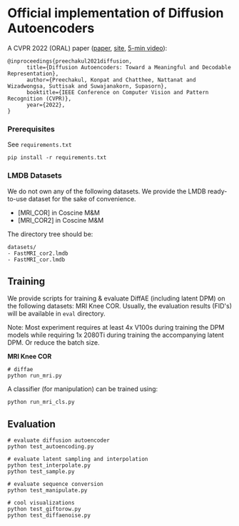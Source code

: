 # Official implementation of Diffusion Autoencoders

A CVPR 2022 (ORAL) paper ([paper](https://openaccess.thecvf.com/content/CVPR2022/html/Preechakul_Diffusion_Autoencoders_Toward_a_Meaningful_and_Decodable_Representation_CVPR_2022_paper.html), [site](https://diff-ae.github.io/), [5-min video](https://youtu.be/i3rjEsiHoUU)):

```
@inproceedings{preechakul2021diffusion,
      title={Diffusion Autoencoders: Toward a Meaningful and Decodable Representation}, 
      author={Preechakul, Konpat and Chatthee, Nattanat and Wizadwongsa, Suttisak and Suwajanakorn, Supasorn},
      booktitle={IEEE Conference on Computer Vision and Pattern Recognition (CVPR)}, 
      year={2022},
}
```

### Prerequisites

See `requirements.txt`

```
pip install -r requirements.txt
```

### LMDB Datasets

We do not own any of the following datasets. We provide the LMDB ready-to-use dataset for the sake of convenience.

- [MRI_COR] in Coscine M&M
- [MRI_COR2] in Coscine M&M

The directory tree should be:

```
datasets/
- FastMRI_cor2.lmdb
- FastMRI_cor.lmdb
```


## Training

We provide scripts for training & evaluate DiffAE (including latent DPM) on the following datasets: MRI Knee COR.
Usually, the evaluation results (FID's) will be available in `eval` directory.

Note: Most experiment requires at least 4x V100s during training the DPM models while requiring 1x 2080Ti during training the accompanying latent DPM. Or reduce the batch size.



**MRI Knee COR**
```
# diffae
python run_mri.py
```

A classifier (for manipulation) can be trained using:
```
python run_mri_cls.py
```

## Evaluation

```
# evaluate diffusion autoencoder
python test_autoencoding.py

# evaluate latent sampling and interpolation
python test_interpolate.py
python test_sample.py

# evaluate sequence conversion
python test_manipulate.py

# cool visualizations
python test_giftorow.py
python test_diffaenoise.py

```